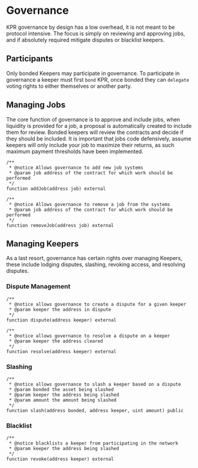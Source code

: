 # Governance

KPR governance by design has a low overhead, it is not meant to be protocol intensive. The focus is simply on reviewing and approving jobs, and if absolutely required mitigate disputes or blacklist keepers.

## Participants

Only bonded Keepers may participate in governance. To participate in governance a keeper must first `bond` KPR, once bonded they can `delegate` voting rights to either themselves or another party.

## Managing Jobs

The core function of governance is to approve and include jobs, when liquidity is provided for a job, a proposal is automatically created to include them for review. Bonded keepers will review the contracts and decide if they should be included. It is important that jobs code defensively, assume keepers will only include your job to maximize their returns, as such maximum payment thresholds have been implemented.

```text
/**
 * @notice Allows governance to add new job systems
 * @param job address of the contract for which work should be performed
 */
function addJob(address job) external
```

```text
/**
 * @notice Allows governance to remove a job from the systems
 * @param job address of the contract for which work should be performed
 */
function removeJob(address job) external
```

## Managing Keepers

As a last resort, governance has certain rights over managing Keepers, these include lodging disputes, slashing, revoking access, and resolving disputes.

### Dispute Management

```text
/**
 * @notice allows governance to create a dispute for a given keeper
 * @param keeper the address in dispute
 */
function dispute(address keeper) external
```

```text
/**
 * @notice allows governance to resolve a dispute on a keeper
 * @param keeper the address cleared
 */
function resolve(address keeper) external
```

### Slashing

```text
/**
 * @notice allows governance to slash a keeper based on a dispute
 * @param bonded the asset being slashed
 * @param keeper the address being slashed
 * @param amount the amount being slashed
 */
function slash(address bonded, address keeper, uint amount) public
```

### Blacklist

```text
/**
 * @notice blacklists a keeper from participating in the network
 * @param keeper the address being slashed
 */
function revoke(address keeper) external
```

